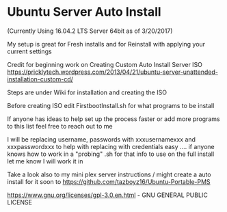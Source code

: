 # Ubuntu Server Auto Install 
(Currently Using 16.04.2 LTS Server 64bit as of 3/20/2017)

My setup is great for Fresh installs and for Reinstall with applying your current settings

Credit for beginning work on Creating Custom Auto Install Server ISO
https://pricklytech.wordpress.com/2013/04/21/ubuntu-server-unattended-installation-custom-cd/

Steps are under Wiki for installation and creating the ISO

Before creating ISO edit FirstbootInstall.sh for what programs to be install

If anyone has ideas to help set up the process faster or add more programs to this list feel free to reach out to me

I will be replacing username, passwords with xxxusernamexxx and xxxpasswordxxx to help with replacing with credentials easy .... if anyone knows how to work in a "probing" .sh for that info to use on the full install let me know I will work it in 


Take a look also to my mini plex server instructions / might create a auto install for it soon to
https://github.com/tazboyz16/Ubuntu-Portable-PMS


https://www.gnu.org/licenses/gpl-3.0.en.html - GNU GENERAL PUBLIC LICENSE
